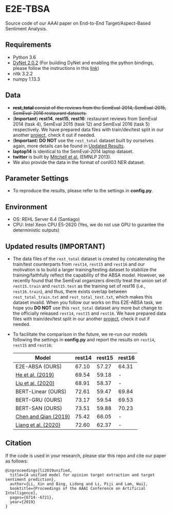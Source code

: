 # E2E-TBSA
Source code of our AAAI paper on End-to-End Target/Aspect-Based Sentiment Analysis.

## Requirements
* Python 3.6
* [DyNet 2.0.2](https://github.com/clab/dynet) (For building DyNet and enabling the python bindings, please follow the instructions in this [link](http://dynet.readthedocs.io/en/latest/python.html#manual-installation))
* nltk 3.2.2
* numpy 1.13.3

## Data
* ~~**rest_total** consist of the reviews from the SemEval-2014, SemEval-2015, SemEval-2016 restaurant datasets.~~
* (**Important**) **rest14**, **rest15**, **rest16**: restaurant reviews from SemEval 2014 (task 4), SemEval 2015 (task 12) and SemEval 2016 (task 5) respectively. We have prepared data files with train/dev/test split in our another [project](https://github.com/lixin4ever/BERT-E2E-ABSA/tree/master/data), check it out if needed.
* (**Important**) **DO NOT** use the ```rest_total``` dataset built by ourselves again, more details can be found in [Updated Results](https://github.com/lixin4ever/E2E-TBSA/blob/master/README.md#updated-results-important). 
* **laptop14** is identical to the SemEval-2014 laptop dataset.
* **twitter** is built by [Mitchell et al.](https://www.aclweb.org/anthology/D13-1171) (EMNLP 2013). 
* We also provide the data in the format of conll03 NER dataset.

## Parameter Settings
* To reproduce the results, please refer to the settings in **config.py**.

## Environment
* OS: REHL Server 6.4 (Santiago)
* CPU: Intel Xeon CPU E5-2620 (Yes, we do not use GPU to gurantee the deterministic outputs)

## Updated results (IMPORTANT)
* The data files of the ```rest_total``` dataset is created by concatenating the train/test counterparts from ```rest14```, ```rest15``` and ```rest16``` and our motivation is to build a larger training/testing dataset to stabilize the training/faithfully reflect the capability of the ABSA model. However, we recently found that the SemEval organizers directly treat the union set of ```rest15.train``` and ```rest15.test``` as the training set of rest16 (i.e., ```rest16.train```), and thus, there exists overlap between ```rest_total_train.txt``` and ```rest_total_test.txt```, which makes this dataset invalid. When you follow our works on this E2E-ABSA task, we hope you **DO NOT** use this ```rest_total``` dataset any more but change to the officially released ```rest14```, ```rest15``` and ```rest16```. We have prepared data files with train/dev/test split in our another [project](https://github.com/lixin4ever/BERT-E2E-ABSA), check it out if needed.
* To facilitate the comparison in the future, we re-run our models following the settings in **config.py** and report the results on ```rest14```, ```rest15``` and ```rest16```:  

    | Model | rest14 | rest15 | rest16 |
    | --- | --- | --- | --- |
    | E2E-ABSA (OURS) | 67.10 | 57.27 | 64.31 |
    | [He et al. (2019)](https://arxiv.org/pdf/1906.06906.pdf) | 69.54 | 59.18 | - |
    | [Liu et al. (2020)](https://arxiv.org/pdf/2004.06427.pdf) | 68.91 | 58.37 | - |
    | BERT-Linear (OURS) | 72.61 | 59.47 | 69.84 |
    | BERT-GRU (OURS) | 73.17 | 59.54 | 69.53 |
    | BERT-SAN (OURS) | 73.51 | 59.88 | 70.23 |
    | [Chen and Qian (2019)](https://www.aclweb.org/anthology/2020.acl-main.340.pdf)| 75.42 | 66.05 | - |
    | [Liang et al. (2020)](https://arxiv.org/pdf/2004.01951.pdf)| 72.60 | 62.37 | - |



## Citation
If the code is used in your research, please star this repo and cite our paper as follows:
```
@inproceedings{li2019unified,
  title={A unified model for opinion target extraction and target sentiment prediction},
  author={Li, Xin and Bing, Lidong and Li, Piji and Lam, Wai},
  booktitle={Proceedings of the AAAI Conference on Artificial Intelligence},
  pages={6714--6721},
  year={2019}
}
```


